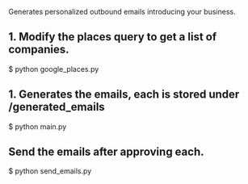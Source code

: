 Generates personalized outbound emails introducing your business.

## 1. Modify the places query to get a list of companies.
$ python google_places.py

## 1. Generates the emails, each is stored under /generated_emails

$ python main.py

## Send the emails after approving each.

$ python send_emails.py